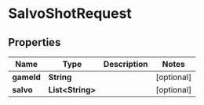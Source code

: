 
# SalvoShotRequest

## Properties
Name | Type | Description | Notes
------------ | ------------- | ------------- | -------------
**gameId** | **String** |  |  [optional]
**salvo** | **List&lt;String&gt;** |  |  [optional]



